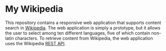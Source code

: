 # My Wikipedia

This repository contains a responsive web application that supports content search in [Wikipedia](https://www.wikipedia.org/).
The web application is simply a prototype, but it allows the user to select among ten different languages, five of which contain
non-latin characters. To retrieve content from Wikipedia, the web application uses the Wikipedia [REST API](https://en.wikipedia.org/api/).
